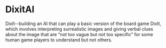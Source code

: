 # DixitAI
DixIt--building an AI that can play a basic version of the board game DixIt, which involves interpreting surrealistic images and giving verbal clues about the image that are “not too vague but not too specific” for some human game players to understand but not others.

